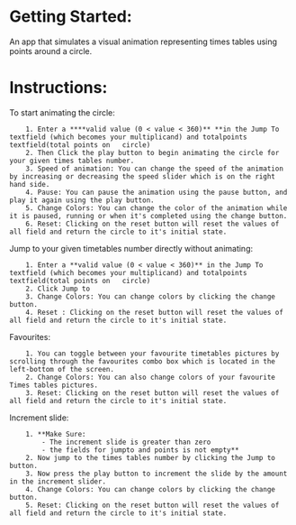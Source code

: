 # Getting Started:
An app that simulates a visual animation representing times tables using points around a circle.


# Instructions:
To start animating the circle:

        1. Enter a ****valid value (0 < value < 360)** **in the Jump To textfield (which becomes your multiplicand) and totalpoints textfield(total points on   circle)      
        2. Then Click the play button to begin animating the circle for your given times tables number.
        3. Speed of animation: You can change the speed of the animation by increasing or decreasing the speed slider which is on the right hand side.
        4. Pause: You can pause the animation using the pause button, and play it again using the play button. 
        5. Change Colors: You can change the color of the animation while it is paused, running or when it's completed using the change button.
        6. Reset: Clicking on the reset button will reset the values of all field and return the circle to it's initial state.


Jump to your given timetables number directly without animating:

        1. Enter a **valid value (0 < value < 360)** in the Jump To textfield (which becomes your multiplicand) and totalpoints textfield(total points on   circle) 
        2. Click Jump to
        3. Change Colors: You can change colors by clicking the change button.
        4. Reset : Clicking on the reset button will reset the values of all field and return the circle to it's initial state.

Favourites:

        1. You can toggle between your favourite timetables pictures by scrolling through the favourites combo box which is located in the left-bottom of the screen.
        2. Change Colors: You can also change colors of your favourite Times tables pictures.
        3. Reset: Clicking on the reset button will reset the values of all field and return the circle to it's initial state.

Increment slide:

        1. **Make Sure: 
            - The increment slide is greater than zero
            - the fields for jumpto and points is not empty**
        2. Now jump to the times tables number by clicking the Jump to button.
        3. Now press the play button to increment the slide by the amount in the increment slider.
        4. Change Colors: You can change colors by clicking the change button.
        5. Reset: Clicking on the reset button will reset the values of all field and return the circle to it's initial state.
